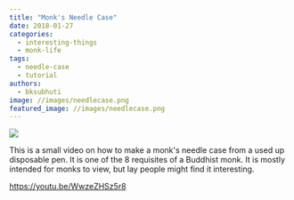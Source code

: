 ```yaml
---
title: "Monk's Needle Case"
date: 2018-01-27
categories: 
  - interesting-things
  - monk-life
tags: 
  - needle-case
  - tutorial
authors: 
  - bksubhuti
image: //images/needlecase.png
featured_image: //images/needlecase.png
---
```


[![](/images/needlecase.png)](https://subhuti.withmetta.net/wp-content/uploads/2018/01/needlecase.png)

This is a small video on how to make a monk's needle case from a used up disposable pen. It is one of the 8 requisites of a Buddhist monk. It is mostly intended for monks to view, but lay people might find it interesting.

https://youtu.be/WwzeZHSz5r8